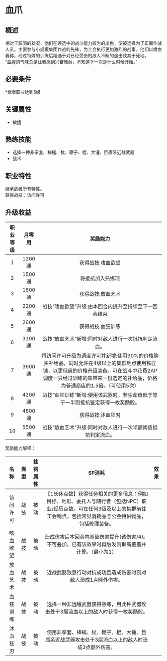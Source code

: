 # 血爪

## 概述

相对于影羽的状况，他们在评选中的战斗能力较为的出色，便被选择为了正面作战人员。主要参与小规模集团作战的先锋，为工会执行更加激烈的战事。他们以嗜血著称，经过特殊的训练后精通于对已经受伤的敌人不断的追击致其于死地。<br>“血腥的气味总是让我感到兴奋难耐，不知道下一次是什么时候开始。”

## 必要条件

*武者职业达到5级

## 关键属性

* 敏捷

## 熟练技能

* 选择一种非拳套、棒槌、杖、鞭子、棍、大锤、巨盾系近战武器
* 战术

## 职业特性

继承武者所有特性。<br>获得战技：访问许可

## 升级收益

职业等级|月零用|奖励能力
:--:|:--:|:--:
1|1200通|获得战技:嗜血欲望
2|1500通|将抵抗加入熟练项 
3|1800通|获得战技:放血艺术
4|2200通|战技“嗜血欲望”升级:由本回合内提升至持续至下一回合结束
5|2600通|获得战技:血狂训练
6|3100通|战技“放血艺术”新增:同时对敌人进行一次抵抗判定流血。
7|3600通|将访问许可升级为调度许可并新增:使用90%的价格购买补给品，同时允许在4级以上的集群地点使用铁匠铺，以更低廉的价格升级装备。可在战斗中花费2AP调度一只经过训练的隼带来一份选定的补给品，价格为普通商店的1.5倍。（可使用5次）
8|4200通|战技“血狂训练”新增:使用该武器时，若生命值低于等于一半则抵抗鉴定获得一枚奖励骰。
9|4800通|获得战技:沐血狂刃 
10|5500通|战技“放血艺术”升级:同时对敌人进行一次半额阈值抵抗判定流血。

奖励能力解释：

名称|类型|挂钩属性|SP消耗|效果
:--:|:--:|:--:|:--:|:--:
访问许可|战技|被动|【1长休点数】获得任务相关的更多信息：例如目标、地形、委托人与随行者（包括NPC）职业/经历点数。可在任何3级及以上的集群前往工会哨点，包括常见消耗品与公会特供物品，包括修理装备。
嗜血欲望|战技|被动|造成伤害后本回合内基础伤害提升(该伤害/4)。不可叠加，已有该效果时再触发则取高覆盖并计算。（最小为1）
放血艺术|战技|被动|近战武器敌意行动对抗成功且造成伤害时则对敌人造成1点额外伤害。
血狂训练|战技|被动|选择一种非远程武器获得熟练，用此种武器攻击处于3层流血以上的敌人时获得一枚奖励骰。
沐血狂刃|战技|被动|使用非拳套、棒槌、杖、鞭子、棍、大锤、巨盾系近战武器攻击处于3层流血以上的敌人时造成3点额外伤害。

